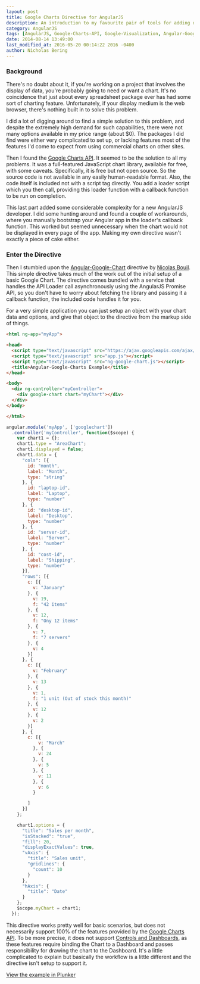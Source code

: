 ```yaml
---
layout: post
title: Google Charts Directive for AngularJS
description: An introduction to my favourite pair of tools for adding dynamic JavaScript charts to web sites.  Uses the Google Charts API and AngularJS.
category: AngularJS
tags: [AngularJS, Google-Charts-API, Google-Visualization, Angular-Google-Chart]
date: 2014-08-14 13:49:00
last_modified_at: 2016-05-20 00:14:22 2016 -0400
author: Nicholas Bering
---
```


### Background

There's no doubt about it, if you're working on a project that involves
the display of data, you're probably going to need or want a chart.  It's no
coincidence that just about every spreadsheet package ever has had some sort of
charting feature.  Unfortunately, if your display medium is the web browser,
there's nothing built in to solve this problem.

I did a lot of digging around to find a simple solution to this problem, and
despite the extremely high demand for such capabilities, there were not many
options available in my price range (about $0).  The packages I did find were
either very complicated to set up, or lacking features most of the features I'd
come to expect from using commercial charts on other sites.

Then I found the <a href="https://developers.google.com/chart/">Google Charts API</a>.  It seemed to be the solution to all my
problems.  It was a full-featured JavaScript chart library, available for free,
with some caveats.  Specifically, it is free but not open source.  So the source
code is not available in any easily human-readable format.  Also, the code
itself is included not with a script tag directly.  You add a loader script
which you then call, providing this loader function with a callback function to
be run on completion.

This last part added some considerable complexity for a new AngularJS developer.
I did some hunting around and found a couple of workarounds, where you manually
bootstrap your Angular app in the loader's callback function.  This worked but
seemed unnecessary when the chart would not be displayed in every page of the
app.  Making my own directive wasn't exactly a piece of cake either.

### Enter the Directive

Then I stumbled upon the <a href="https://github.com/angular-google-chart/angular-google-chart/">Angular-Google-Chart</a> directive by
<a href="https://github.com/bouil/">Nicolas Bouil</a>.  This simple directive takes much of the work out of the
initial setup of a basic Google Chart.  The directive comes bundled with a
service that handles the API Loader call asynchronously using the AngularJS
Promise API, so you don't have to worry about fetching the library and passing
it a callback function, the included code handles it for you.

For a very simple application you can just setup an object with your chart data
and options, and give that object to the directive from the markup side of
things.

```html
<html ng-app="myApp">

<head>
  <script type="text/javascript" src="https://ajax.googleapis.com/ajax/libs/angularjs/1.3.0-beta.18/angular.js"></script>
  <script type="text/javascript" src="app.js"></script>
  <script type="text/javascript" src="ng-google-chart.js"></script>
  <title>Angular-Google-Charts Example</title>
</head>

<body>
  <div ng-controller="myController">
    <div google-chart chart="myChart"></div>
  </div>
</body>

</html>
```

```js
angular.module('myApp', ['googlechart'])
  .controller('myController', function($scope) {
    var chart1 = {};
    chart1.type = "AreaChart";
    chart1.displayed = false;
    chart1.data = {
      "cols": [{
        id: "month",
        label: "Month",
        type: "string"
      }, {
        id: "laptop-id",
        label: "Laptop",
        type: "number"
      }, {
        id: "desktop-id",
        label: "Desktop",
        type: "number"
      }, {
        id: "server-id",
        label: "Server",
        type: "number"
      }, {
        id: "cost-id",
        label: "Shipping",
        type: "number"
      }],
      "rows": [{
        c: [{
          v: "January"
        }, {
          v: 19,
          f: "42 items"
        }, {
          v: 12,
          f: "Ony 12 items"
        }, {
          v: 7,
          f: "7 servers"
        }, {
          v: 4
        }]
      }, {
        c: [{
          v: "February"
        }, {
          v: 13
        }, {
          v: 1,
          f: "1 unit (Out of stock this month)"
        }, {
          v: 12
        }, {
          v: 2
        }]
      }, {
        c: [{
            v: "March"
          }, {
            v: 24
          }, {
            v: 5
          }, {
            v: 11
          }, {
            v: 6
          }

        ]
      }]
    };

    chart1.options = {
      "title": "Sales per month",
      "isStacked": "true",
      "fill": 20,
      "displayExactValues": true,
      "vAxis": {
        "title": "Sales unit",
        "gridlines": {
          "count": 10
        }
      },
      "hAxis": {
        "title": "Date"
      }
    };
    $scope.myChart = chart1;
  });
```

This directive works pretty well for basic scenarios, but does not necessarily
support 100% of the features provided by the <a href="https://developers.google.com/chart/">Google Charts API</a>.  To be more
precise, it does not support <a href="https://developers.google.com/chart/interactive/docs/gallery/controls">Controls and Dashboards</a>, as these
features require binding the Chart to a Dashboard and passes responsibility for
drawing the chart to the Dashboard.  It's a little complicated to explain but
basically the workflow is a little different and the directive isn't setup to
support it.

<a href="https://embed.plnkr.co/x9ttq50KYzuFSULNIX2L/preview">View the example in Plunker</a>
